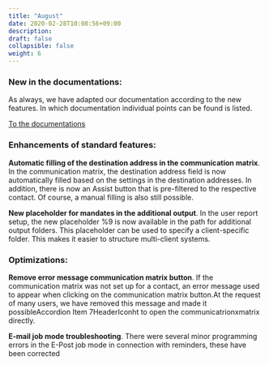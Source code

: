 ```yaml
---
title: "August"
date: 2020-02-28T10:08:56+09:00
description: 
draft: false
collapsible: false
weight: 6
---
```

### New in the documentations:

As always, we have adapted our documentation according to the new features. In which documentation individual points can be found is listed.

[To the documentations](/en-en/connectornav/)

### Enhancements of standard features:

**Automatic filling of the destination address in the communication matrix**.
In the communication matrix, the destination address field is now automatically filled based on the settings in the destination addresses. In addition, there is now an Assist button that is pre-filtered to the respective contact. Of course, a manual filling is also still possible.

**New placeholder for mandates in the additional output**.
In the user report setup, the new placeholder %9 is now available in the path for additional output folders. This placeholder can be used to specify a client-specific folder. This makes it easier to structure multi-client systems. 

### Optimizations:

**Remove error message communication matrix button**.
If the communication matrix was not set up for a contact, an error message used to appear when clicking on the communication matrix button.At the request of many users, we have removed this message and made it possibleAccordion Item 7HeaderIconht to open the communicatrionxmatrix directly.

**E-mail job mode troubleshooting**.
There were several minor programming errors in the E-Post job mode in connection with reminders, these have been corrected   